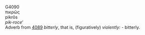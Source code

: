 G4090  
πικρῶς  
pikrōs  
*pik-roce‘*  
Adverb from [4089](g4089) *bitterly*, that is, (figuratively)
*violently:* - bitterly.  
